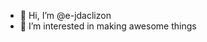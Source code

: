 - 👋 Hi, I’m @e-jdaclizon
- 👀 I’m interested in making awesome things

<!---
e-jdaclizon/e-jdaclizon is a ✨ special ✨ repository because its `README.md` (this file) appears on your GitHub profile.
You can click the Preview link to take a look at your changes.
--->
